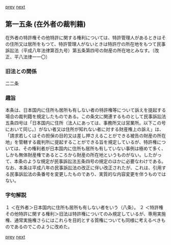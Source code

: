 [prev](/specific/markdowns/特許法/013_Mp-Ch_1-At_14.md)
[next](/specific/markdowns/特許法/015_Mp-Ch_1-At_16.md)
## 第一五条 (在外者の裁判籍)
在外者の特許権その他特許に関する権利については、特許管理人があるときはその住所又は居所をもつて、特許管理人がないときは特許庁の所在地をもつて民事訴訟法（平成八年法律第百九号）第五条第四号の財産の所在地とみなす。（改正、平八法律一一〇）

### 旧法との関係
二二条

### 趣旨
本条は、日本国内に住所も居所も有しない者の特許権等について訴えを提起する場合の裁判籍を規定したものである。この条文に関連するものとして民事訴訟法五条四号は「日本国内に住所（法人にあっては、事務所又は営業所。以下この号において同じ。）がない者又は住所が知れない者に対する財産権上の訴え」は、「請求若しくはその担保の目的又は差し押さえることができる被告の財産の所在地」を管轄する裁判所に提起することができる旨を規定しているが、特許権については、その権利者が日本国内に住所も居所も有していない事例は極めて多く、しかも無体財産権であるところから財産の所在地というものがない。したがって、本条のような規定が民事訴訟法五条四号の規定のほかに必要なわけである。
なお、本条は平成八年の民事訴訟法の改正に伴い改正されたが、これは、引用する民事訴訟法の条番号を変更したものであり、実質的な内容変更を伴うものではない。

### 字句解説
１ ＜在外者＞日本国内に住所も居所も有しない者をいう（八条）。
２ ＜特許権その他特許に関する権利＞旧法は特許権についてのみ規定しているが、専用実施権、通常実施権さらにはこれらを目的とする質権についても同様に考えるべきものであるのでこのように改めた。

[prev](/specific/markdowns/特許法/013_Mp-Ch_1-At_14.md)
[next](/specific/markdowns/特許法/015_Mp-Ch_1-At_16.md)